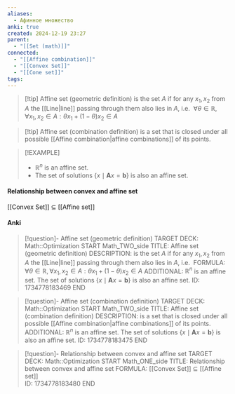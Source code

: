 ```yaml
---
aliases:
  - Афинное множество
anki: true
created: 2024-12-19 23:27
parent:
  - "[[Set (math)]]"
connected:
  - "[[Affine combination]]"
  - "[[Convex Set]]"
  - "[[Cone set]]"
tags:
---
```


> [!tip] Affine set (geometric definition)
is the set $A$ 
if for any $x_1, x_2$ from $A$ the [[Line|line]]  passing through them also lies in $A$, i.e. 
$\forall \theta \in \mathbb{R}, \forall x_1, x_2 \in A: \theta x_1 + (1- \theta) x_2 \in A$

> [!tip] Affine set (сombination definition)
is a set that is closed under all possible [[Affine combination|affine combinations]]  of its points.

> [!EXAMPLE]
> - $\mathbb{R}^n$ is an affine set.
> - The set of solutions $\left\{x \mid \mathbf{A}x =  \mathbf{b} \right\}$ is also an affine set.


#### Relationship between convex and affine set
[[Convex Set]] $\subseteq$  [[Affine set]]  


#### Anki
> [!question]- Affine set (geometric definition)
TARGET DECK: Math::Optimization
START
Math_TWO_side
TITLE: Affine set (geometric definition)
DESCRIPTION: is the set $A$ 
if for any $x_1, x_2$ from $A$ the [[Line|line]]  passing through them also lies in $A$, i.e. 
FORMULA: $\forall \theta \in \mathbb{R}, \forall x_1, x_2 \in A: \theta x_1 + (1- \theta) x_2 \in A$
ADDITIONAL:
$\mathbb{R}^n$ is an affine set.
The set of solutions $\left\{x \mid \mathbf{A}x =  \mathbf{b} \right\}$ is also an affine set.
ID: 1734778183469
END

> [!question]- Affine set (сombination definition)
TARGET DECK: Math::Optimization
START
Math_TWO_side
TITLE: Affine set (сombination definition)
DESCRIPTION: is a set that is closed under all possible [[Affine combination|affine combinations]]  of its points.
ADDITIONAL:
$\mathbb{R}^n$ is an affine set.
The set of solutions $\left\{x \mid \mathbf{A}x =  \mathbf{b} \right\}$ is also an affine set.
ID: 1734778183475
END

> [!question]- Relationship between convex and affine set
TARGET DECK: Math::Optimization
START
Math_ONE_side
TITLE: Relationship between convex and affine set
FORMULA: [[Convex Set]] $\subseteq$  [[Affine set]]  
ID: 1734778183480
END
